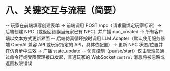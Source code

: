 # 八、关键交互与流程（简要）

-- 玩家在前端填写创建表单 → 前端调用 POST /npc（请求需绑定玩家标识）→ 后端创建 NPC（或返回错误当玩家已有 NPC）并广播 npc_created → 所有客户端以文本方式更新界面
-- 后端仿真循环按时调用 LLM Adapter（默认使用服务器端 OpenAI 兼容 API 或玩家指定的 API，具体依配置）→ 更新 NPC 状态/位置并在仿真步中生效 → 广播 state_update
-- 仿真控制（pause/start）仅由管理员通过命令行或受限管理接口发起，普通玩家的 WebSocket `control` 消息将被忽略或返回权限错误
